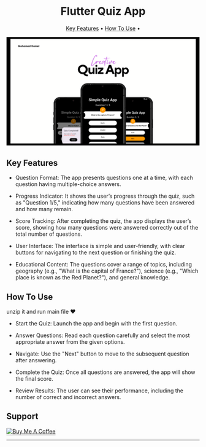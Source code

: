 
<h1 align="center">
  Flutter Quiz App
</h1>
<p align="center">
  <a href="#key-features">Key Features</a> •
  <a href="#how-to-use">How To Use</a> •
</p>

 <img src="poster.png" alt="Main" ></img>


## Key Features

* Question Format: The app presents questions one at a time, with each question having multiple-choice answers.

* Progress Indicator: It shows the user’s progress through the quiz, such as "Question 1/5," indicating how many questions have been answered and how many remain.

* Score Tracking: After completing the quiz, the app displays the user’s score, showing how many questions were answered correctly out of the total number of questions.

* User Interface: The interface is simple and user-friendly, with clear buttons for navigating to the next question or finishing the quiz.

* Educational Content: The questions cover a range of topics, including geography (e.g., "What is the capital of France?"), science (e.g., "Which place is known as the Red Planet?"), and general knowledge.



## How To Use

unzip it and run main file ❤️

* Start the Quiz: Launch the app and begin with the first question.

* Answer Questions: Read each question carefully and select the most appropriate answer from the given options.

* Navigate: Use the "Next" button to move to the subsequent question after answering.

* Complete the Quiz: Once all questions are answered, the app will show the final score.

* Review Results: The user can see their performance, including the number of correct and incorrect answers.

## Support

<a href="https://buymeacoffee.com/mohamedmkaj" target="_blank"><img src="https://www.buymeacoffee.com/assets/img/custom_images/purple_img.png" alt="Buy Me A Coffee" style="height: 41px !important;width: 174px !important;box-shadow: 0px 3px 2px 0px rgba(190, 190, 190, 0.5) !important;-webkit-box-shadow: 0px 3px 2px 0px rgba(190, 190, 190, 0.5) !important;" ></a>


---
